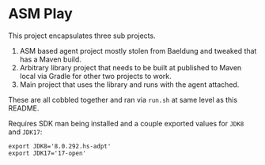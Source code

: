 ASM Play
========

This project encapsulates three sub projects.

1. ASM based agent project mostly stolen from Baeldung and tweaked that has a Maven build.
2. Arbitrary library project that needs to be built at published to Maven local via Gradle for other two projects to work.
3. Main project that uses the library and runs with the agent attached.

These are all cobbled together and ran via `run.sh` at same level as this README.

Requires SDK man being installed and a couple exported values for `JDK8` and `JDK17`:

```
export JDK8='8.0.292.hs-adpt'
export JDK17='17-open'
```